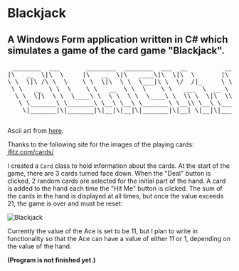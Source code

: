 <h1>Blackjack</h1>
<h2>A Windows Form application written in C# which simulates a game of the card game "Blackjack".</h2>
<pre>
 ________  ___       ________  ________  ___  __          ___  ________  ________  ___  __       
|\   __  \|\  \     |\   __  \|\   ____\|\  \|\  \       |\  \|\   __  \|\   ____\|\  \|\  \     
\ \  \|\ /\ \  \    \ \  \|\  \ \  \___|\ \  \/  /|_     \ \  \ \  \|\  \ \  \___|\ \  \/  /|_   
 \ \   __  \ \  \    \ \   __  \ \  \    \ \   ___  \  __ \ \  \ \   __  \ \  \    \ \   ___  \  
  \ \  \|\  \ \  \____\ \  \ \  \ \  \____\ \  \\ \  \|\  \\_\  \ \  \ \  \ \  \____\ \  \\ \  \ 
   \ \_______\ \_______\ \__\ \__\ \_______\ \__\\ \__\ \________\ \__\ \__\ \_______\ \__\\ \__\
    \|_______|\|_______|\|__|\|__|\|_______|\|__| \|__|\|________|\|__|\|__|\|_______|\|__| \|__|

</pre>
Ascii art from <a href="http://patorjk.com/software/taag/">here</a>.

Thanks to the following site for the images of the playing cards:
<a href="http://www.jfitz.com/cards/" target="_blank">jfitz.com/cards/</a>

I created a <code>Card</code> class to hold information about the cards. At the start of the game, there are 3 cards turned face down. When the "Deal" button is clicked, 2 random cards are selected for the initial part of the hand. A card is added to the hand each time the "Hit Me" button is clicked. The sum of the cards in the hand is displayed at all times, but once the value exceeds 21, the game is over and must be reset:

<img src="https://github.com/pda87/Blackjack/blob/master/Blackjack/images/Blackjack.PNG" alt ="Blackjack">

Currently the value of the Ace is set to be 11, but I plan to write in functionality so that the Ace can have a value of either 11 or 1, depending on the value of the hand.

<strong>(Program is not finished yet.)</strong>
